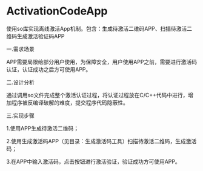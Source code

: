 # ActivationCodeApp
使用so库实现离线激活App机制。包含：生成待激活二维码APP、扫描待激活二维码生成激活验证码APP

一.需求场景

APP需要局限给部分用户使用，为保障安全，用户使用APP之前，需要进行激活码认证，认证成功之后方可使用APP。

二.设计分析

通过调用so文件完成整个激活认证过程，将认证过程放在C/C++代码中进行，增加程序被反编译破解的难度，提交程序代码隐蔽性。

三.实现步骤

1.使用APP生成待激活二维码；

2.使用生成激活码APP（见目录：生成激活码工具）扫描待激活二维码，生成激活码；

3.在APP中输入激活码，点击按钮进行激活验证，验证成功方可使用APP。


